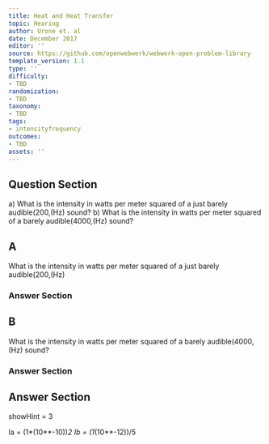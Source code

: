 ```yaml
---
title: Heat and Heat Transfer
topic: Hearing
author: Urone et. al
date: December 2017
editor: ''
source: https://github.com/openwebwork/webwork-open-problem-library
template_version: 1.1
type: ''
difficulty:
- TBD
randomization:
- TBD
taxonomy:
- TBD
tags:
- intensityfrequency
outcomes:
- TBD
assets: ''
---
```


## Question Section 

a) What is the intensity in watts per meter squared of a just barely audible(200,(Hz)
sound? 
b) What is the intensity in watts per meter squared of a barely audible(4000,(Hz) sound?

## A
What is the intensity in watts per meter squared of a just barely audible(200,(Hz)
### Answer Section
## B
What is the intensity in watts per meter squared of a barely audible(4000,(Hz) sound?
### Answer Section


## Answer Section

showHint = 3

Ia = (1*(10**-10))*2
Ib = (1*(10**-12))/5
